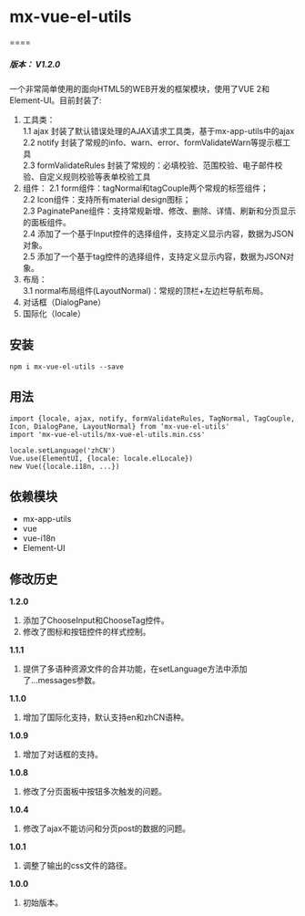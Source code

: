 # mx-vue-el-utils
====
<h5>版本： V1.2.0</h5>
一个非常简单使用的面向HTML5的WEB开发的框架模块，使用了VUE 2和Element-UI。目前封装了:

1. 工具类：<br/>
  1.1 ajax 封装了默认错误处理的AJAX请求工具类，基于mx-app-utils中的ajax<br/>
  2.2 notify 封装了常规的info、warn、error、formValidateWarn等提示框工具<br/>
  2.3 formValidateRules 封装了常规的：必填校验、范围校验、电子邮件校验、自定义规则校验等表单校验工具<br/>
2. 组件：
  2.1 form组件：tagNormal和tagCouple两个常规的标签组件；<br/>
  2.2 Icon组件：支持所有material design图标；<br/>
  2.3 PaginatePane组件：支持常规新增、修改、删除、详情、刷新和分页显示的面板组件。<br/>
  2.4 添加了一个基于Input控件的选择组件，支持定义显示内容，数据为JSON对象。<br/>
  2.5 添加了一个基于tag控件的选择组件，支持定义显示内容，数据为JSON对象。<br/>
3. 布局：<br/>
  3.1 normal布局组件(LayoutNormal)：常规的顶栏+左边栏导航布局。<br/>
4. 对话框（DialogPane）<br/>
5. 国际化（locale）

## 安装
    npm i mx-vue-el-utils --save

## 用法
    import {locale, ajax, notify, formValidateRules, TagNormal, TagCouple, Icon, DialogPane, LayoutNormal} from ‘mx-vue-el-utils'
    import 'mx-vue-el-utils/mx-vue-el-utils.min.css'

    locale.setLanguage('zhCN')
    Vue.use(ElementUI, {locale: locale.elLocale})
    new Vue({locale.i18n, ...})

## 依赖模块
- mx-app-utils
- vue
- vue-i18n
- Element-UI


## 修改历史
**1.2.0**<br>
1. 添加了ChooseInput和ChooseTag控件。
2. 修改了图标和按钮控件的样式控制。

**1.1.1**<br>
1. 提供了多语种资源文件的合并功能，在setLanguage方法中添加了...messages参数。

**1.1.0**<br>
1. 增加了国际化支持，默认支持en和zhCN语种。

**1.0.9**<br>
1. 增加了对话框的支持。

**1.0.8**<br>
1. 修改了分页面板中按钮多次触发的问题。

**1.0.4**<br>
1. 修改了ajax不能访问和分页post的数据的问题。

**1.0.1**<br>
1. 调整了输出的css文件的路径。

**1.0.0**<br>
1. 初始版本。
